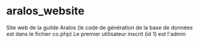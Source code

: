 # aralos_website
Site web de la guilde Aralos
(le code de génération de la base de données est dans le fichier co.php)
Le premier utilisateur inscrit (id 1) est l'admin
